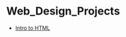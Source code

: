# Web_Design_Projects

<ul>
    <li><a href="intro_html/index.html" target="_blank">Intro to HTML</a></li>

</ul>